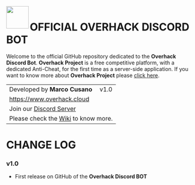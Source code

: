 <img align="left" src="https://www.overhack.cloud/images/overhack/logo.png" width="60" height="60" />

# OFFICIAL OVERHACK DISCORD BOT
Welcome to the official GitHub repository dedicated to the **Overhack Discord Bot**. **Overhack Project** is a free competitive platform, with a dedicated Anti-Cheat, for the first time as a server-side application.
If you want to know more about **Overhack Project** please [click here](https://www.overhack.cloud).

<div align="center">
   
   <table align="center"><tbody>
      <tr>
         <td>Developed by <strong>Marco Cusano</strong></td>
         <td>v1.0</td>
      </tr>
      <tr>
         <td colspan="2"><a href="https://www.overhack.cloud">https://www.overhack.cloud</a></td>
      </tr>
      <tr>
         <td colspan="2">Join our <a href="https://www.overhack.cloud/discord">Discord Server</a></td>
      </tr>
      <tr>
          <td colspan="2">Please check the <a href="/marcocusano/overhack.discord/wiki">Wiki</a> to know more.</td>
      </tr>
   </tbody></table>
</div>

# CHANGE LOG

### v1.0
- First release on GitHub of the **Overhack Discord BOT**
